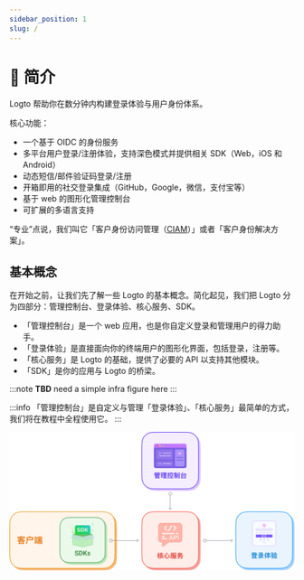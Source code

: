 ```yaml
---
sidebar_position: 1
slug: /
---
```


# 💁 简介

Logto 帮助你在数分钟内构建登录体验与用户身份体系。

核心功能：

- 一个基于 OIDC 的身份服务
- 多平台用户登录/注册体验，支持深色模式并提供相关 SDK（Web，iOS 和 Android）
- 动态短信/邮件验证码登录/注册
- 开箱即用的社交登录集成（GitHub，Google，微信，支付宝等）
- 基于 web 的图形化管理控制台
- 可扩展的多语言支持

“专业”点说，我们叫它「客户身份访问管理（[CIAM](https://en.wikipedia.org/wiki/Customer_identity_access_management)）」或者「客户身份解决方案」。

## 基本概念

在开始之前，让我们先了解一些 Logto 的基本概念。简化起见，我们把 Logto 分为四部分：管理控制台、登录体验、核心服务、SDK。

- 「管理控制台」是一个 web 应用，也是你自定义登录和管理用户的得力助手。
- 「登录体验」是直接面向你的终端用户的图形化界面，包括登录，注册等。
- 「核心服务」是 Logto 的基础，提供了必要的 API 以支持其他模块。
- 「SDK」是你的应用与 Logto 的桥梁。

:::note
**TBD** need a simple infra figure here
:::

:::info
「管理控制台」是自定义与管理「登录体验」、「核心服务」最简单的方式，我们将在教程中全程使用它。
:::

![基础概念](./assets/basic-concepts.png)
